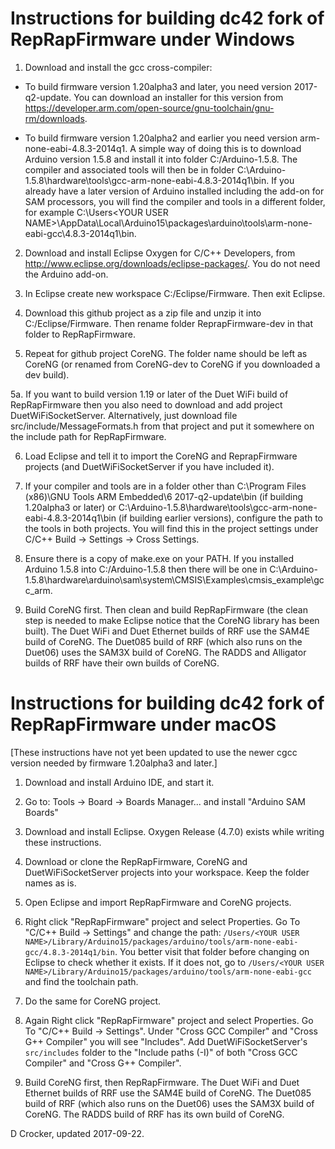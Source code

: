 Instructions for building dc42 fork of RepRapFirmware under Windows
===================================================================

1. Download and install the gcc cross-compiler:

- To build firmware version 1.20alpha3 and later, you need version 2017-q2-update. You can download an installer for this version from https://developer.arm.com/open-source/gnu-toolchain/gnu-rm/downloads.

- To build firmware version 1.20alpha2 and earlier you need version arm-none-eabi-4.8.3-2014q1. A simple way of doing this is to download Arduino version 1.5.8 and install it into folder C:/Arduino-1.5.8. The compiler and associated tools will then be in folder C:\Arduino-1.5.8\hardware\tools\gcc-arm-none-eabi-4.8.3-2014q1\bin. If you already have a later version of Arduino installed including the add-on for SAM processors, you will find the compiler and tools in a different folder, for example C:\Users\<YOUR USER NAME>\AppData\Local\Arduino15\packages\arduino\tools\arm-none-eabi-gcc\4.8.3-2014q1\bin.

2. Download and install Eclipse Oxygen for C/C++ Developers, from http://www.eclipse.org/downloads/eclipse-packages/. You do not need the Arduino add-on.

3. In Eclipse create new workspace C:/Eclipse/Firmware. Then exit Eclipse.

4. Download this github project as a zip file and unzip it into C:/Eclipse/Firmware. Then rename folder ReprapFirmware-dev in that folder to RepRapFirmware.

5. Repeat for github project CoreNG. The folder name should be left as CoreNG (or renamed from CoreNG-dev to CoreNG if you downloaded a dev build).

5a. If you want to build version 1.19 or later of the Duet WiFi build of RepRapFirmware then you also need to download and add project DuetWiFiSocketServer. Alternatively, just download file src/include/MessageFormats.h from that project and put it somewhere on the include path for RepRapFirmware.

6. Load Eclipse and tell it to import the CoreNG and ReprapFirmware projects (and DuetWiFiSocketServer if you have included it).

7. If your compiler and tools are in a folder other than C:\Program Files (x86)\GNU Tools ARM Embedded\6 2017-q2-update\bin (if building 1.20alpha3 or later) or C:\Arduino-1.5.8\hardware\tools\gcc-arm-none-eabi-4.8.3-2014q1\bin (if building earlier versions), configure the path to the tools in both projects. You will find this in the project settings under C/C++ Build -> Settings -> Cross Settings.

8. Ensure there is a copy of make.exe on your PATH. If you installed Arduino 1.5.8 into C:/Arduino-1.5.8 then there will be one in C:\Arduino-1.5.8\hardware\arduino\sam\system\CMSIS\Examples\cmsis_example\gcc_arm.

9. Build CoreNG first. Then clean and build RepRapFirmware (the clean step is needed to make Eclipse notice that the CoreNG library has been built). The Duet WiFi and Duet Ethernet builds of RRF use the SAM4E build of CoreNG. The Duet085 build of RRF (which also runs on the Duet06) uses the SAM3X build of CoreNG. The RADDS and Alligator builds of RRF have their own builds of CoreNG.

Instructions for building dc42 fork of RepRapFirmware under macOS
=================================================================
[These instructions have not yet been updated to use the newer cgcc version needed by firmware 1.20alpha3 and later.]

1. Download and install Arduino IDE, and start it.

2. Go to: Tools -> Board -> Boards Manager... and install "Arduino SAM Boards"

3. Download and install Eclipse. Oxygen Release (4.7.0) exists while writing these instructions.

4. Download or clone the RepRapFirmware, CoreNG and DuetWiFiSocketServer projects into your workspace. Keep the folder names as is.

5. Open Eclipse and import RepRapFirmware and CoreNG projects.

6. Right click "RepRapFirmware" project and select Properties. Go To "C/C++ Build -> Settings" and change the path: `/Users/<YOUR USER NAME>/Library/Arduino15/packages/arduino/tools/arm-none-eabi-gcc/4.8.3-2014q1/bin`. You better visit that folder before changing on Eclipse to check whether it exists. If it does not, go to `/Users/<YOUR USER NAME>/Library/Arduino15/packages/arduino/tools/arm-none-eabi-gcc` and find the toolchain path.

7. Do the same for CoreNG project.

8. Again Right click "RepRapFirmware" project and select Properties. Go To "C/C++ Build -> Settings". Under "Cross GCC Compiler" and "Cross G++ Compiler" you will see "Includes". Add DuetWiFiSocketServer's `src/includes` folder to the "Include paths (-I)" of both "Cross GCC Compiler" and "Cross G++ Compiler".

9. Build CoreNG first, then RepRapFirmware. The Duet WiFi and Duet Ethernet builds of RRF use the SAM4E build of CoreNG. The Duet085 build of RRF (which also runs on the Duet06) uses the SAM3X build of CoreNG. The RADDS build of RRF has its own build of CoreNG.

D Crocker, updated 2017-09-22.
